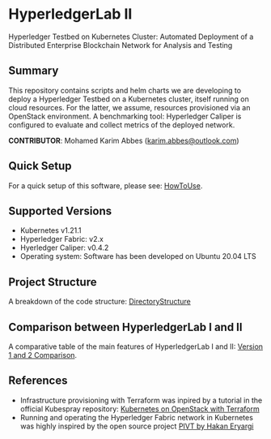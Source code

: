 # **HyperledgerLab II**

Hyperledger Testbed on Kubernetes Cluster: Automated Deployment of a Distributed Enterprise Blockchain Network for Analysis and Testing

## Summary

This repository contains scripts and helm charts we are developing to deploy a Hyperledger Testbed on a Kubernetes cluster, itself running on cloud resources. For the latter, we assume, resources provisioned via an OpenStack environment.
A benchmarking tool: Hyperledger Caliper is configured to evaluate and collect metrics of the deployed network.

**CONTRIBUTOR**: Mohamed Karim Abbes (karim.abbes@outlook.com)

## Quick Setup

For a quick setup of this software, please see: [HowToUse](docs/HowToUse.md).

## Supported Versions

- Kubernetes v1.21.1
- Hyperledger Fabric: v2.x
- Hyerledger Caliper: v0.4.2
- Operating system: Software has been developed on Ubuntu 20.04 LTS

## Project Structure

A breakdown of the code structure: [DirectoryStructure](docs/DirectoryStructure.md)

## Comparison between HyperledgerLab I and II

A comparative table of the main features of HyperledgerLab I and II: [Version 1 and 2 Comparison](./docs/ComparativeTable.md).

## References

- Infrastructure provisioning with Terraform was inpired by a tutorial in the official Kubespray repository: [Kubernetes on OpenStack with Terraform](https://github.com/kubernetes-sigs/kubespray/tree/master/contrib/terraform/openstack)
- Running and operating the Hyperledger Fabric network in Kubernetes was highly inspired by the open source project [PIVT by Hakan Eryargi](https://github.com/hyfen-nl/PIVT)

